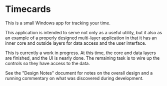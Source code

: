 # Timecards

This is a small Windows app for tracking your time.

This application is intended to serve not only as a useful utility, but it also as an example of a properly designed multi-layer application in that it has an inner core and outside layers for data access and the user interface.

This is currently a work in progress.  At this time, the core and data layers are finished, and the UI is nearly done.  The remaining task is to wire up the controls so they have access to the data.

See the "Design Notes" document for notes on the overall design and a running commentary on what was discovered during development.


